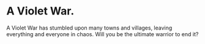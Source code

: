 # A Violet War.
A Violet War has stumbled upon many towns and villages, leaving everything and everyone in chaos. Will you be the ultimate warrior to end it?
